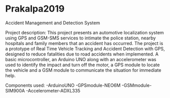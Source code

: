 # Prakalpa2019
Accident Management and Detection System

Project description:
This project presents an automotive localization system using GPS and GSM-SMS services to intimate the police station, nearby hospitals and family members that an accident has occurred.
The project is a prototype of Real Time Vehicle Tracking and Accident Detection with GPS, designed to reduce fatalities due to road accidents when implemented.
A basic microcontroller, an Arduino UNO along with an accelerometer was used to identify the impact and turn off the motor, a GPS module to locate the vehicle and a GSM module to communicate the situation for immediate help.

Components used:
-ArduinoUNO
-GPSmodule-NEO6M
-GSMmodule-SIM900A
-Accelerometer-ADXL335
